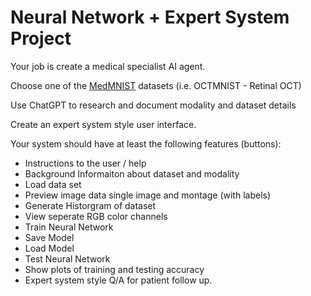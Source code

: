 # Neural Network + Expert System Project

Your job is create a medical specialist AI agent.

Choose one of the [MedMNIST](https://medmnist.com/) datasets (i.e. OCTMNIST - Retinal OCT)

Use ChatGPT to research and document modality and dataset details

Create an expert system style user interface.

Your system should have at least the following features (buttons):

* Instructions to the user / help
* Background Informaiton about dataset and modality
* Load data set
* Preview image data single image and montage (with labels)
* Generate Historgram of dataset
* View seperate RGB color channels
* Train Neural Network
* Save Model
* Load Model
* Test Neural Network
* Show plots of training and testing accuracy
* Expert system style Q/A for patient follow up.
